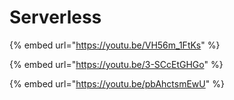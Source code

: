 # Serverless

{% embed url="https://youtu.be/VH56m_1FtKs" %}

{% embed url="https://youtu.be/3-SCcEtGHGo" %}

{% embed url="https://youtu.be/pbAhctsmEwU" %}
